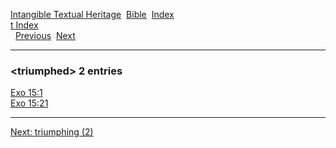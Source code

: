 [Intangible Textual Heritage](../../index)  [Bible](../index) 
[Index](index)   
[t Index](_t_)  
  [Previous](c11795)  [Next](c11797) 

------------------------------------------------------------------------

### &lt;triumphed&gt; 2 entries

[Exo 15:1](../kjv/exo015.htm#001)  
[Exo 15:21](../kjv/exo015.htm#021)  

------------------------------------------------------------------------

[Next: triumphing (2)](c11797)
